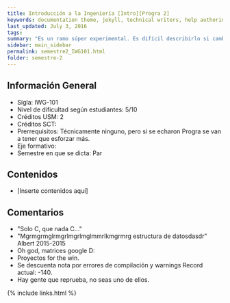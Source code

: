 ```yaml
---
title: Introducción a la Ingeniería [Intro][Progra 2]
keywords: documentation theme, jekyll, technical writers, help authoring tools, hat replacements
last_updated: July 3, 2016
tags:
summary: "Es un ramo súper experimental. Es difícil describirlo si cambian profes y la planificación año tras año."
sidebar: main_sidebar
permalink: semestre2_IWG101.html
folder: semestre-2
---
```


## Información General 

* Sigla: IWG-101
* Nivel de dificultad según estudiantes: 5/10
* Créditos USM: 2 
* Créditos SCT: 
* Prerrequisitos: Técnicamente ninguno, pero si se echaron Progra se van a tener que esforzar más.
* Eje formativo:
* Semestre en que se dicta: Par

## Contenidos

* \[Inserte contenidos aquí\]

## Comentarios 

* "Solo C, que nada C..."
* "Mgrmgrmglrmgrlmgrlmglmmrlkmgrmrg estructura de datosdasdr" Albert 2015-2015
* Oh god, matrices google D:
* Proyectos for the win.
* Se descuenta nota por errores de compilación y warnings Record actual: -140.
* Hay gente que reprueba, no seas uno de ellos.



{% include links.html %}
